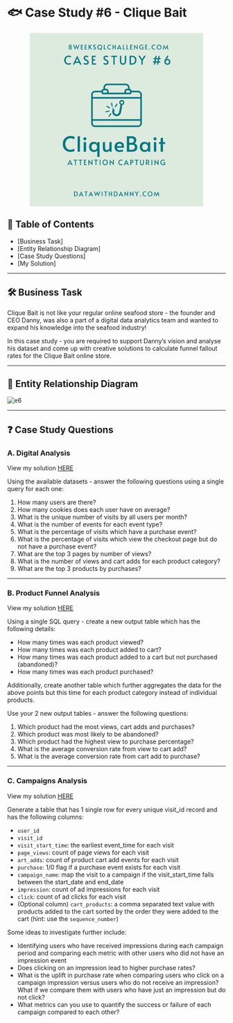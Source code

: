 # 🐟 Case Study #6 - Clique Bait
<p align="center">
<img src="https://github.com/hatrang12/8weeksqlchallenge.com/blob/main/6.png" align="center" width="400" height="400" >

## 📕 Table of Contents
* [Business Task]
* [Entity Relationship Diagram]
* [Case Study Questions]
* [My Solution]

---
## 🛠️ Business Task
Clique Bait is not like your regular online seafood store - the founder and CEO Danny, was also a part of a digital data analytics team and wanted 
  to expand his knowledge into the seafood industry!

In this case study - you are required to support Danny’s vision and analyse his dataset and come up with 
  creative solutions to calculate funnel fallout rates for the Clique Bait online store.

---
## 🔐 Entity Relationship Diagram
![e6](https://github.com/hatrang12/8weeksqlchallenge.com/assets/107136018/87d73eaa-2a77-4bf9-974a-ff8705ffa0bc)

---
## ❓ Case Study Questions
### A. Digital Analysis
View my solution [HERE](https://github.com/hatrang12/8weeksqlchallenge.com/blob/main/Case%20Study%20%236%20-%20Clique%20Bait/A.%20Digital%20Analysis.md)

Using the available datasets - answer the following questions using a single query for each one:
1. How many users are there?
2. How many cookies does each user have on average?
3. What is the unique number of visits by all users per month?
4. What is the number of events for each event type?
5. What is the percentage of visits which have a purchase event?
6. What is the percentage of visits which view the checkout page but do not have a purchase event?
7. What are the top 3 pages by number of views?
8. What is the number of views and cart adds for each product category?
9. What are the top 3 products by purchases?

---
### B. Product Funnel Analysis
View my solution [HERE](https://github.com/hatrang12/8weeksqlchallenge.com/blob/main/Case%20Study%20%236%20-%20Clique%20Bait/B.%20Product%20Funnel%20Analysis.md)

Using a single SQL query - create a new output table which has the following details:
  * How many times was each product viewed?
  * How many times was each product added to cart?
  * How many times was each product added to a cart but not purchased (abandoned)?
  * How many times was each product purchased?
  
Additionally, create another table which further aggregates the data for the above points but this time for each product category instead of individual products.

Use your 2 new output tables - answer the following questions:
1. Which product had the most views, cart adds and purchases?
2. Which product was most likely to be abandoned?
3. Which product had the highest view to purchase percentage?
4. What is the average conversion rate from view to cart add?
5. What is the average conversion rate from cart add to purchase?

---
### C. Campaigns Analysis
View my solution [HERE](https://github.com/hatrang12/8weeksqlchallenge.com/blob/main/Case%20Study%20%236%20-%20Clique%20Bait/C.%20Campaigns%20Analysis.md)

Generate a table that has 1 single row for every unique visit_id record and has the following columns:
  * `user_id`
  * `visit_id`
  * `visit_start_time`: the earliest event_time for each visit
  * `page_views`: count of page views for each visit
  * `art_adds`: count of product cart add events for each visit
  * `purchase`: 1/0 flag if a purchase event exists for each visit
  * `campaign_name`: map the visit to a campaign if the visit_start_time falls between the start_date and end_date
  * `impression`: count of ad impressions for each visit
  * `click`: count of ad clicks for each visit
  * (Optional column) `cart_products`: a comma separated text value with 
  products added to the cart sorted by the order they were added to the cart (hint: use the `sequence_number`)

Some ideas to investigate further include:
- Identifying users who have received impressions during each campaign period 
and comparing each metric with other users who did not have an impression event
- Does clicking on an impression lead to higher purchase rates?
- What is the uplift in purchase rate when comparing users who click on a campaign impression versus 
users who do not receive an impression? What if we compare them with users who have just an impression but do not click?
- What metrics can you use to quantify the success or failure of each campaign compared to each other?
  
